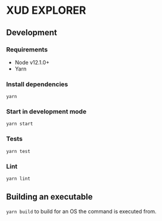 # XUD EXPLORER

## Development

### Requirements
- Node v12.1.0+
- Yarn

### Install dependencies
`yarn`

### Start in development mode
`yarn start`

### Tests
`yarn test`

### Lint
`yarn lint`

## Building an executable
`yarn build` to build for an OS the command is executed from.
